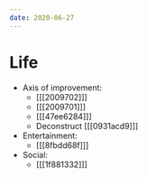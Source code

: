```yaml
---
date: 2020-06-27
---
```


# Life

* Axis of improvement:
  * [[[2009702]]]
  * [[[2009701]]]
  * [[[47ee6284]]]
  * Deconstruct [[[0931acd9]]]
* Entertainment:
  * [[[8fbdd68f]]]
* Social:
  * [[[1f881332]]]
